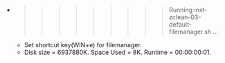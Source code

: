 * >>>>>>>>> Running inst-zclean-03-default-filemanager.sh ...
  * Set shortcut key(WIN+e) for filemanager.
  * Disk size = 6937880K. Space Used = 8K. Runtime = 00:00:00:01.
